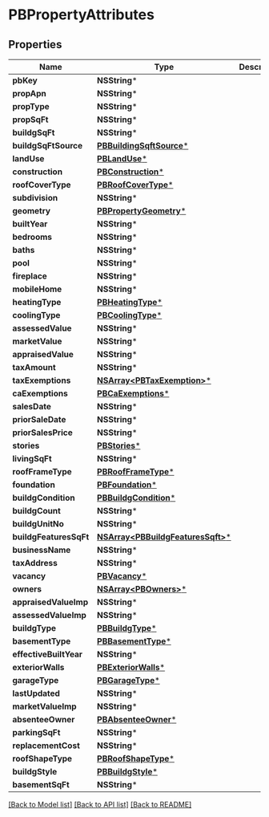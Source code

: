 # PBPropertyAttributes

## Properties
Name | Type | Description | Notes
------------ | ------------- | ------------- | -------------
**pbKey** | **NSString*** |  | [optional] 
**propApn** | **NSString*** |  | [optional] 
**propType** | **NSString*** |  | [optional] 
**propSqFt** | **NSString*** |  | [optional] 
**buildgSqFt** | **NSString*** |  | [optional] 
**buildgSqFtSource** | [**PBBuildingSqftSource***](PBBuildingSqftSource.md) |  | [optional] 
**landUse** | [**PBLandUse***](PBLandUse.md) |  | [optional] 
**construction** | [**PBConstruction***](PBConstruction.md) |  | [optional] 
**roofCoverType** | [**PBRoofCoverType***](PBRoofCoverType.md) |  | [optional] 
**subdivision** | **NSString*** |  | [optional] 
**geometry** | [**PBPropertyGeometry***](PBPropertyGeometry.md) |  | [optional] 
**builtYear** | **NSString*** |  | [optional] 
**bedrooms** | **NSString*** |  | [optional] 
**baths** | **NSString*** |  | [optional] 
**pool** | **NSString*** |  | [optional] 
**fireplace** | **NSString*** |  | [optional] 
**mobileHome** | **NSString*** |  | [optional] 
**heatingType** | [**PBHeatingType***](PBHeatingType.md) |  | [optional] 
**coolingType** | [**PBCoolingType***](PBCoolingType.md) |  | [optional] 
**assessedValue** | **NSString*** |  | [optional] 
**marketValue** | **NSString*** |  | [optional] 
**appraisedValue** | **NSString*** |  | [optional] 
**taxAmount** | **NSString*** |  | [optional] 
**taxExemptions** | [**NSArray&lt;PBTaxExemption&gt;***](PBTaxExemption.md) |  | [optional] 
**caExemptions** | [**PBCaExemptions***](PBCaExemptions.md) |  | [optional] 
**salesDate** | **NSString*** |  | [optional] 
**priorSaleDate** | **NSString*** |  | [optional] 
**priorSalesPrice** | **NSString*** |  | [optional] 
**stories** | [**PBStories***](PBStories.md) |  | [optional] 
**livingSqFt** | **NSString*** |  | [optional] 
**roofFrameType** | [**PBRoofFrameType***](PBRoofFrameType.md) |  | [optional] 
**foundation** | [**PBFoundation***](PBFoundation.md) |  | [optional] 
**buildgCondition** | [**PBBuildgCondition***](PBBuildgCondition.md) |  | [optional] 
**buildgCount** | **NSString*** |  | [optional] 
**buildgUnitNo** | **NSString*** |  | [optional] 
**buildgFeaturesSqFt** | [**NSArray&lt;PBBuildgFeaturesSqft&gt;***](PBBuildgFeaturesSqft.md) |  | [optional] 
**businessName** | **NSString*** |  | [optional] 
**taxAddress** | **NSString*** |  | [optional] 
**vacancy** | [**PBVacancy***](PBVacancy.md) |  | [optional] 
**owners** | [**NSArray&lt;PBOwners&gt;***](PBOwners.md) |  | [optional] 
**appraisedValueImp** | **NSString*** |  | [optional] 
**assessedValueImp** | **NSString*** |  | [optional] 
**buildgType** | [**PBBuildgType***](PBBuildgType.md) |  | [optional] 
**basementType** | [**PBBasementType***](PBBasementType.md) |  | [optional] 
**effectiveBuiltYear** | **NSString*** |  | [optional] 
**exteriorWalls** | [**PBExteriorWalls***](PBExteriorWalls.md) |  | [optional] 
**garageType** | [**PBGarageType***](PBGarageType.md) |  | [optional] 
**lastUpdated** | **NSString*** |  | [optional] 
**marketValueImp** | **NSString*** |  | [optional] 
**absenteeOwner** | [**PBAbsenteeOwner***](PBAbsenteeOwner.md) |  | [optional] 
**parkingSqFt** | **NSString*** |  | [optional] 
**replacementCost** | **NSString*** |  | [optional] 
**roofShapeType** | [**PBRoofShapeType***](PBRoofShapeType.md) |  | [optional] 
**buildgStyle** | [**PBBuildgStyle***](PBBuildgStyle.md) |  | [optional] 
**basementSqFt** | **NSString*** |  | [optional] 

[[Back to Model list]](../README.md#documentation-for-models) [[Back to API list]](../README.md#documentation-for-api-endpoints) [[Back to README]](../README.md)


